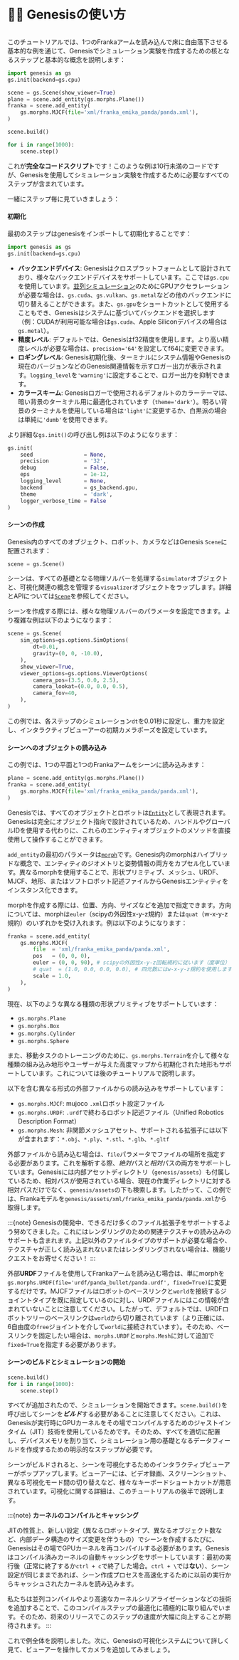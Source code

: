 # 👋🏻 Genesisの使い方

```{figure} ../../_static/images/hello_genesis.png
```

このチュートリアルでは、1つのFrankaアームを読み込んで床に自由落下させる基本的な例を通じて、Genesisでシミュレーション実験を作成するための核となるステップと基本的な概念を説明します：

```python
import genesis as gs
gs.init(backend=gs.cpu)

scene = gs.Scene(show_viewer=True)
plane = scene.add_entity(gs.morphs.Plane())
franka = scene.add_entity(
    gs.morphs.MJCF(file='xml/franka_emika_panda/panda.xml'),
)

scene.build()

for i in range(1000):
    scene.step()
```
これが**完全なコードスクリプト**です！このような例は10行未満のコードですが、Genesisを使用してシミュレーション実験を作成するために必要なすべてのステップが含まれています。

一緒にステップ毎に見ていきましょう：

#### 初期化
最初のステップはgenesisをインポートして初期化することです：
```python
import genesis as gs
gs.init(backend=gs.cpu)
```
- **バックエンドデバイス**: Genesisはクロスプラットフォームとして設計されており、様々なバックエンドデバイスをサポートしています。ここでは`gs.cpu`を使用しています。[並列シミュレーション](parallel_simulation.md)のためにGPUアクセラレーションが必要な場合は、`gs.cuda`、`gs.vulkan`、`gs.metal`などの他のバックエンドに切り替えることができます。また、`gs.gpu`をショートカットとして使用することもでき、Genesisはシステムに基づいてバックエンドを選択します（例：CUDAが利用可能な場合は`gs.cuda`、Apple Siliconデバイスの場合は`gs.metal`）。
- **精度レベル**: デフォルトでは、Genesisはf32精度を使用します。より高い精度レベルが必要な場合は、`precision='64'`を設定してf64に変更できます。
- **ロギングレベル**: Genesis初期化後、ターミナルにシステム情報やGenesisの現在のバージョンなどのGenesis関連情報を示すロガー出力が表示されます。`logging_level`を`'warning'`に設定することで、ロガー出力を抑制できます。
- **カラースキーム**: Genesisロガーで使用されるデフォルトのカラーテーマは、暗い背景のターミナル用に最適化されています（`theme='dark'`）。明るい背景のターミナルを使用している場合は`'light'`に変更するか、白黒派の場合は単純に`'dumb'`を使用できます。

より詳細な`gs.init()`の呼び出し例は以下のようになります：
```python
gs.init(
    seed                = None,
    precision           = '32',
    debug               = False,
    eps                 = 1e-12,
    logging_level       = None,
    backend             = gs_backend.gpu,
    theme               = 'dark',
    logger_verbose_time = False
)
```

#### シーンの作成
Genesis内のすべてのオブジェクト、ロボット、カメラなどはGenesis `Scene`に配置されます：
```python
scene = gs.Scene()
```
シーンは、すべての基礎となる物理ソルバーを処理する`simulator`オブジェクトと、可視化関連の概念を管理する`visualizer`オブジェクトをラップします。詳細とAPIについては[`Scene`](../../api_reference/scene/scene.md)を参照してください。

シーンを作成する際には、様々な物理ソルバーのパラメータを設定できます。より複雑な例は以下のようになります：
```python
scene = gs.Scene(
    sim_options=gs.options.SimOptions(
        dt=0.01,
        gravity=(0, 0, -10.0),
    ),
    show_viewer=True,
    viewer_options=gs.options.ViewerOptions(
        camera_pos=(3.5, 0.0, 2.5),
        camera_lookat=(0.0, 0.0, 0.5),
        camera_fov=40,
    ),
)
```
この例では、各ステップのシミュレーション`dt`を0.01秒に設定し、重力を設定し、インタラクティブビューアーの初期カメラポーズを設定しています。

#### シーンへのオブジェクトの読み込み
この例では、1つの平面と1つのFrankaアームをシーンに読み込みます：
```python
plane = scene.add_entity(gs.morphs.Plane())
franka = scene.add_entity(
    gs.morphs.MJCF(file='xml/franka_emika_panda/panda.xml'),
)
```
Genesisでは、すべてのオブジェクトとロボットは[`Entity`](../../api_reference/entity/index.md)として表現されます。Genesisは完全にオブジェクト指向で設計されているため、ハンドルやグローバルIDを使用する代わりに、これらのエンティティオブジェクトのメソッドを直接使用して操作することができます。

`add_entity`の最初のパラメータは[`morph`](../../api_reference/options/morph/index.md)です。Genesis内のmorphはハイブリッドな概念で、エンティティのジオメトリと姿勢情報の両方をカプセル化しています。異なるmorphを使用することで、形状プリミティブ、メッシュ、URDF、MJCF、地形、またはソフトロボット記述ファイルからGenesisエンティティをインスタンス化できます。

morphを作成する際には、位置、方向、サイズなどを追加で指定できます。方向については、morphは`euler`（scipyの外因性x-y-z規約）または`quat`（w-x-y-z規約）のいずれかを受け入れます。例は以下のようになります：
```python
franka = scene.add_entity(
    gs.morphs.MJCF(
        file  = 'xml/franka_emika_panda/panda.xml',
        pos   = (0, 0, 0),
        euler = (0, 0, 90), # scipyの外因性x-y-z回転規約に従います（度単位）
        # quat  = (1.0, 0.0, 0.0, 0.0), # 四元数にはw-x-y-z規約を使用します
        scale = 1.0,
    ),
)
```

現在、以下のような異なる種類の形状プリミティブをサポートしています：
- `gs.morphs.Plane`
- `gs.morphs.Box`
- `gs.morphs.Cylinder`
- `gs.morphs.Sphere`

また、移動タスクのトレーニングのために、`gs.morphs.Terrain`を介して様々な種類の組み込み地形やユーザーが与えた高度マップから初期化された地形もサポートしています。これについては後のチュートリアルで説明します。

以下を含む異なる形式の外部ファイルからの読み込みをサポートしています：
- `gs.morphs.MJCF`: mujoco `.xml`ロボット設定ファイル
- `gs.morphs.URDF`: `.urdf`で終わるロボット記述ファイル（Unified Robotics Description Format）
- `gs.morphs.Mesh`: 非関節メッシュアセット、サポートされる拡張子には以下が含まれます：`*.obj`、`*.ply`、`*.stl`、`*.glb`、`*.gltf`

外部ファイルから読み込む場合は、`file`パラメータでファイルの場所を指定する必要があります。これを解析する際、*絶対*パスと*相対*パスの両方をサポートしています。Genesisには内部アセットディレクトリ（`genesis/assets`）も付属しているため、相対パスが使用されている場合、現在の作業ディレクトリに対する相対パスだけでなく、`genesis/assets`の下も検索します。したがって、この例では、Frankaモデルを`genesis/assets/xml/franka_emika_panda/panda.xml`から取得します。

:::{note}
Genesisの開発中、できるだけ多くのファイル拡張子をサポートするよう努めてきました。これにはレンダリングのための関連テクスチャの読み込みのサポートも含まれます。上記以外のファイルタイプのサポートが必要な場合や、テクスチャが正しく読み込まれないまたはレンダリングされない場合は、機能リクエストをお寄せください！
:::

外部**URDF**ファイルを使用してFrankaアームを読み込む場合は、単にmorphを`gs.morphs.URDF(file='urdf/panda_bullet/panda.urdf', fixed=True)`に変更するだけです。MJCFファイルはロボットのベースリンクと`world`を接続するジョイントタイプを既に指定しているのに対し、URDFファイルにはこの情報が含まれていないことに注意してください。したがって、デフォルトでは、URDFロボットツリーのベースリンクは`world`から切り離されています（より正確には、6自由度の`free`ジョイントを介して`world`に接続されています）。そのため、ベースリンクを固定したい場合は、`morphs.URDF`と`morphs.Mesh`に対して追加で`fixed=True`を指定する必要があります。

#### シーンのビルドとシミュレーションの開始
```python
scene.build()
for i in range(1000):
    scene.step()
```
すべてが追加されたので、シミュレーションを開始できます。`scene.build()`を呼び出してシーンを***ビルド***する必要があることに注意してください。これは、Genesisが実行時にGPUカーネルをその場でコンパイルするためのジャストインタイム（JIT）技術を使用しているためです。そのため、すべてを適切に配置し、デバイスメモリを割り当て、シミュレーション用の基礎となるデータフィールドを作成するための明示的なステップが必要です。

シーンがビルドされると、シーンを可視化するためのインタラクティブビューアーがポップアップします。ビューアーには、ビデオ録画、スクリーンショット、異なる可視化モード間の切り替えなど、様々なキーボードショートカットが用意されています。可視化に関する詳細は、このチュートリアルの後半で説明します。

:::{note}
**カーネルのコンパイルとキャッシング**

JITの性質上、新しい設定（異なるロボットタイプ、異なるオブジェクト数など、内部データ構造のサイズ変更を伴うもの）でシーンを作成するたびに、Genesisはその場でGPUカーネルを再コンパイルする必要があります。Genesisはコンパイル済みカーネルの自動キャッシングをサポートしています：最初の実行後（正常に終了するか`ctrl + c`で終了した場合。`ctrl + \`では**ない**）、シーン設定が同じままであれば、シーン作成プロセスを高速化するために以前の実行からキャッシュされたカーネルを読み込みます。

私たちは並列コンパイルやより高速なカーネルシリアライゼーションなどの技術を追加することで、このコンパイルステップの最適化に積極的に取り組んでいます。そのため、将来のリリースでこのステップの速度が大幅に向上することが期待されます。
:::

これで例全体を説明しました。次に、Genesisの可視化システムについて詳しく見て、ビューアーを操作してカメラを追加してみましょう。